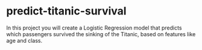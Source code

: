# predict-titanic-survival
In this project you will create a Logistic Regression model that predicts which passengers survived the sinking of the Titanic, based on features like age and class.
